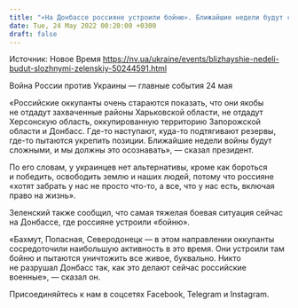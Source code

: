 ```yaml
---
title: "«На Донбассе россияне устроили бойню». Ближайшие недели будут сложными — Зеленский"
date: Tue, 24 May 2022 00:20:00 +0300
draft: false
---
```

Источник: Новое Время https://nv.ua/ukraine/events/blizhayshie-nedeli-budut-slozhnymi-zelenskiy-50244591.html


Война России против Украины — главные события 24 мая

«Российские оккупанты очень стараются показать, что они якобы не отдадут захваченные районы Харьковской области, не отдадут Херсонскую область, оккупированную территорию Запорожской области и Донбасс. Где-то наступают, куда-то подтягивают резервы, где-то пытаются укрепить позиции. Ближайшие недели войны будут сложными, и мы должны это осознавать», — сказал президент.

По его словам, у украинцев нет альтернативы, кроме как бороться и победить, освободить землю и наших людей, потому что россияне «хотят забрать у нас не просто что-то, а все, что у нас есть, включая право на жизнь».

 Зеленский также сообщил, что самая тяжелая боевая ситуация сейчас на Донбассе, где россияне устроили «бойню».

«Бахмут, Попасная, Северодонецк — в этом направлении оккупанты сосредоточили наибольшую активность в это время. Они устроили там бойню и пытаются уничтожить все живое, буквально. Никто не разрушал Донбасс так, как это делают сейчас российские военные», — сказал он.

Присоединяйтесь к нам в соцсетях Facebook, Telegram и Instagram.
